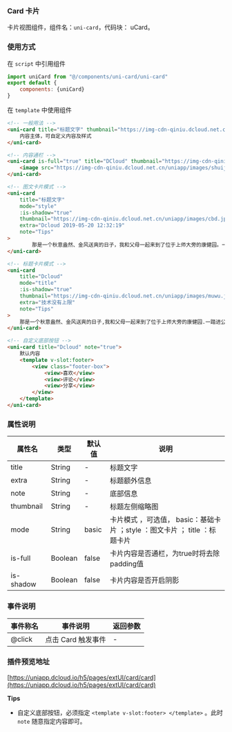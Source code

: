 ### Card 卡片

卡片视图组件，组件名：``uni-card``，代码块： uCard。

### 使用方式

在 ``script`` 中引用组件 

```javascript
import uniCard from "@/components/uni-card/uni-card"
export default {
    components: {uniCard}
}
```

在 ``template`` 中使用组件

```html
<!-- 一般用法 -->
<uni-card title="标题文字" thumbnail="https://img-cdn-qiniu.dcloud.net.cn/new-page/uni.png" extra="额外信息" note="Tips">
    内容主体，可自定义内容及样式
</uni-card>

<!-- 内容通栏 -->
<uni-card is-full="true" title="DCloud" thumbnail="https://img-cdn-qiniu.dcloud.net.cn/new-page/uni.png" extra="2018.12.12" >
    <image src="https://img-cdn-qiniu.dcloud.net.cn/uniapp/images/shuijiao.jpg" style="width: 100%;"></image>
</uni-card>

<!-- 图文卡片模式 -->
<uni-card
	title="标题文字"
	mode="style"
	:is-shadow="true"
	thumbnail="https://img-cdn-qiniu.dcloud.net.cn/uniapp/images/cbd.jpg"
	extra="Dcloud 2019-05-20 12:32:19"
	note="Tips"
>
		那是一个秋意盎然、金风送爽的日子，我和父母一起来到了位于上师大旁的康健园。一踏进公园，一股浓郁的桂香扑鼻而来，泌人心脾,让我心旷神怡，只见一朵朵开得正烈的金色桂花，迎风而立，仿佛在向我招手。我们追着这桂香，走进了清幽的公园。
</uni-card>

<!-- 标题卡片模式 -->
<uni-card 
	title="Dcloud" 
	mode="title" 
	:is-shadow="true" 
	thumbnail="https://img-cdn-qiniu.dcloud.net.cn/uniapp/images/muwu.jpg" 
	extra="技术没有上限" 
	note="Tips"
>
	那是一个秋意盎然、金风送爽的日子,我和父母一起来到了位于上师大旁的康健园.一踏进公园,一股浓郁的桂香扑鼻而来,泌人心脾,让我心旷神怡,只见一朵朵开得正烈的金色桂花,迎风而立,仿佛在向我招手.我们追着这桂香,走进了清幽的公园.
</uni-card>

<!-- 自定义底部按钮 -->
<uni-card title="Dcloud" note="true">
	默认内容
	<template v-slot:footer>
		<view class="footer-box">
			<view>喜欢</view>
			<view>评论</view>
			<view>分享</view>
		</view>
	</template>
</uni-card>
```


### 属性说明

|属性名		|类型	|默认值	|说明																		|
|---		|----	|---	|---																		|
|title		|String	|-		|标题文字																	|
|extra		|String	|-		|标题额外信息																|
|note		|String	|-		|底部信息																	|
|thumbnail	|String	|-		|标题左侧缩略图																|
|mode		|String	|basic	|卡片模式 ，可选值， basic：基础卡片 ；style ：图文卡片 ； title ：标题卡片	|
|is-full	|Boolean|false	|卡片内容是否通栏，为true时将去除padding值									|
|is-shadow	|Boolean|false	|卡片内容是否开启阴影														|


### 事件说明

|事件称名	|事件说明			|返回参数	|
|---		|---				|---		|
|@click		|点击 Card 触发事件	|-			|

### 插件预览地址

[https://uniapp.dcloud.io/h5/pages/extUI/card/card](https://uniapp.dcloud.io/h5/pages/extUI/card/card)

**Tips**

- 自定义底部按钮，必须指定 `<template v-slot:footer> </template>` 。此时 `note` 随意指定内容即可。